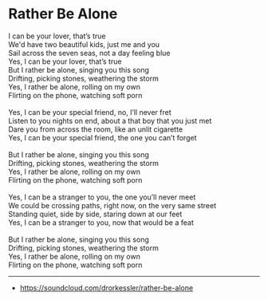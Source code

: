 # Rather Be Alone

I can be your lover, that’s true\
We'd have two beautiful kids, just me and you\
Sail across the seven seas, not a day feeling blue\
Yes, I can be your lover, that’s true
\
But I rather be alone, singing you this song\
Drifting, picking stones, weathering the storm\
Yes, I rather be alone, rolling on my own\
Flirting on the phone, watching soft porn\
\
Yes, I can be your special friend, no, I’ll never fret\
Listen to you nights on end, about a that boy that you just met\
Dare you from across the room, like an unlit cigarette\
Yes, I can be your special friend, the one you can’t forget\
\
But I rather be alone, singing you this song\
Drifting, picking stones, weathering the storm\
Yes, I rather be alone, rolling on my own\
Flirting on the phone, watching soft porn\
\
Yes, I can be a stranger to you, the one you’ll never meet\
We could be crossing paths, right now, on the very same street\
Standing quiet, side by side, staring down at our feet\
Yes, I can be a stranger to you, now that would be a feat\
\
But I rather be alone, singing you this song\
Drifting, picking stones, weathering the storm\
Yes, I rather be alone, rolling on my own\
Flirting on the phone, watching soft porn

---
- https://soundcloud.com/drorkessler/rather-be-alone
